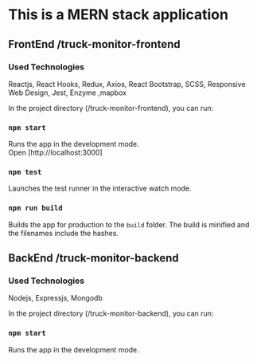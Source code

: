 # This is a MERN stack application

## FrontEnd /truck-monitor-frontend
### Used Technologies
Reactjs, React Hooks, Redux, Axios, React Bootstrap, SCSS, Responsive Web Design, Jest, Enzyme ,mapbox

In the project directory (/truck-monitor-frontend), you can run:
### `npm start`
Runs the app in the development mode.\
Open [http://localhost:3000]

### `npm test`
Launches the test runner in the interactive watch mode.

### `npm run build`
Builds the app for production to the `build` folder.
The build is minified and the filenames include the hashes.

## BackEnd /truck-monitor-backend
### Used Technologies
Nodejs, Expressjs, Mongodb

In the project directory (/truck-monitor-backend), you can run:
### `npm start`
Runs the app in the development mode.


